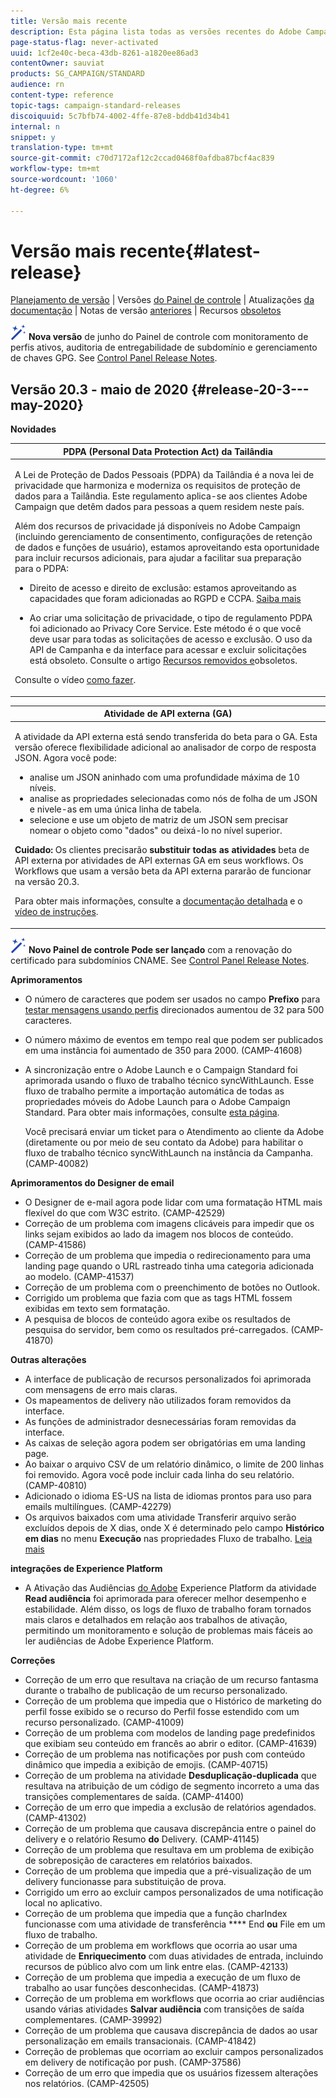 ```yaml
---
title: Versão mais recente
description: Esta página lista todas as versões recentes do Adobe Campaign Standard.
page-status-flag: never-activated
uuid: 1cf2e40c-beca-43db-8261-a1820ee86ad3
contentOwner: sauviat
products: SG_CAMPAIGN/STANDARD
audience: rn
content-type: reference
topic-tags: campaign-standard-releases
discoiquuid: 5c7bfb74-4002-4ffe-87e8-bddb41d34b41
internal: n
snippet: y
translation-type: tm+mt
source-git-commit: c70d7172af12c2ccad0468f0afdba87bcf4ac839
workflow-type: tm+mt
source-wordcount: '1060'
ht-degree: 6%

---
```



# Versão mais recente{#latest-release}

[Planejamento de versão](../../rn/using/release-planning.md) | Versões [do Painel de controle](https://docs.adobe.com/content/help/pt-BR/control-panel/using/release-notes.html) | Atualizações [da documentação](../../rn/using/documentation-updates.md) | Notas de versão [anteriores](../../rn/using/release-notes-2020.md) | Recursos [obsoletos](../../rn/using/deprecated-features.md)

![](assets/do-not-localize/cp-icon.png) **Nova versão** de junho do Painel de controle com monitoramento de perfis ativos, auditoria de entregabilidade de subdomínio e gerenciamento de chaves GPG. See [Control Panel Release Notes](https://docs.adobe.com/content/help/pt-BR/control-panel/using/release-notes.html).

## Versão 20.3 - maio de 2020 {#release-20-3---may-2020}

**Novidades**

<table> 
<thead> 
<tr> 
<th> <strong>PDPA (Personal Data Protection Act) da Tailândia</strong><br /> </th> 
</tr> 
</thead> 
<tbody> 
<tr> 
<td> <p>A Lei de Proteção de Dados Pessoais (PDPA) da Tailândia é a nova lei de privacidade que harmoniza e moderniza os requisitos de proteção de dados para a Tailândia. Este regulamento aplica-se aos clientes Adobe Campaign que detêm dados para pessoas a quem residem neste país.</p>
<p>Além dos recursos de privacidade já disponíveis no Adobe Campaign (incluindo gerenciamento de consentimento, configurações de retenção de dados e funções de usuário), estamos aproveitando esta oportunidade para incluir recursos adicionais, para ajudar a facilitar sua preparação para o PDPA:</p>
<ul>
<li>Direito de acesso e direito de exclusão: estamos aproveitando as capacidades que foram adicionadas ao RGPD e CCPA. <a href="https://helpx.adobe.com/content/help/en/campaign/kb/acs-privacy.html#righttoaccess">Saiba mais</a> </li>
<li><p>Ao criar uma solicitação de privacidade, o tipo de regulamento PDPA foi adicionado ao Privacy Core Service. Este método é o que você deve usar para todas as solicitações de acesso e exclusão. O uso da API de Campanha e da interface para acessar e excluir solicitações está obsoleto.  Consulte o artigo <a href="../../rn/using/deprecated-features.md">Recursos removidos e</a>obsoletos.</p></li>
</ul>
<p>Consulte o vídeo <a href="https://docs.adobe.com/content/help/en/campaign-learn/campaign-standard-tutorials/privacy/privacy-overview.html">como fazer</a>.</p>
</td> 
</tr> 
</tbody> 
</table>

<table> 
<thead> 
<tr> 
<th> <strong>Atividade de API externa (GA)</strong><br /> </th> 
</tr> 
</thead> 
<tbody> 
<tr> 
  <td> <p>A atividade da API <strong></strong> externa está sendo transferida do beta para o GA. Esta versão oferece flexibilidade adicional ao analisador de corpo de resposta JSON. Agora você pode:</p>
<ul>
<li>analise um JSON aninhado com uma profundidade máxima de 10 níveis. </li>
<li>analise as propriedades selecionadas como nós de folha de um JSON e nivele-as em uma única linha de tabela.</li>
<li>selecione e use um objeto de matriz de um JSON sem precisar nomear o objeto como "dados" ou deixá-lo no nível superior.</li>
</ul>
<p><strong>Cuidado:</strong> Os clientes precisarão <strong>substituir todas as atividades</strong> beta de API externa por atividades de API externas GA em seus workflows.  Os Workflows que usam a versão beta da API externa pararão de funcionar na versão 20.3.</p>
<p>Para obter mais informações, consulte a <a href="../../automating/using/external-api.md">documentação detalhada</a> e o <a href="https://docs.adobe.com/content/help/en/campaign-learn/campaign-standard-tutorials/managing-processes-and-data/data-management-activities/external-api-activity.html">vídeo de instruções</a>.</p>
</td> 
</tr> 
</tbody> 
</table>

![](assets/do-not-localize/cp-icon.png) **Novo Painel de controle Pode ser lançado** com a renovação do certificado para subdomínios CNAME. See [Control Panel Release Notes](https://docs.adobe.com/content/help/pt-BR/control-panel/using/release-notes.html).

**Aprimoramentos**

* O número de caracteres que podem ser usados no campo **Prefixo** para [testar mensagens usando perfis](../../sending/using/testing-messages-using-target.md) direcionados aumentou de 32 para 500 caracteres.
* O número máximo de eventos em tempo real que podem ser publicados em uma instância foi aumentado de 350 para 2000. (CAMP-41608)
* A sincronização entre o Adobe Launch e o Campaign Standard foi aprimorada usando o fluxo de trabalho técnico syncWithLaunch. Esse fluxo de trabalho permite a importação automática de todas as propriedades móveis do Adobe Launch para o Adobe Campaign Standard. Para obter mais informações, consulte [esta página](../../administration/using/technical-workflows.md).

   Você precisará enviar um ticket para o Atendimento ao cliente da Adobe (diretamente ou por meio de seu contato da Adobe) para habilitar o fluxo de trabalho técnico syncWithLaunch na instância da Campanha. (CAMP-40082)

**Aprimoramentos do Designer de email**

* O Designer de e-mail agora pode lidar com uma formatação HTML mais flexível do que com W3C estrito. (CAMP-42529)
* Correção de um problema com imagens [](../../designing/using/links.md#inserting-a-link) clicáveis para impedir que os links sejam exibidos ao lado da imagem nos blocos de conteúdo. (CAMP-41586)
* Correção de um problema que impedia o redirecionamento para uma landing page quando o URL [](../../designing/using/links.md#about-tracked-urls) rastreado tinha uma categoria adicionada ao modelo. (CAMP-41537)
* Correção de um problema com o preenchimento de botões no Outlook.
* Corrigido um problema que fazia com que as tags HTML fossem exibidas em texto sem formatação.
* A pesquisa de blocos de conteúdo agora exibe os resultados de pesquisa do servidor, bem como os resultados pré-carregados. (CAMP-41870)

**Outras alterações**

* A interface de publicação de recursos personalizados foi aprimorada com mensagens de erro mais claras.
* Os mapeamentos de delivery não utilizados foram removidos da interface.
* As funções de administrador desnecessárias foram removidas da interface.
* As caixas de seleção agora podem ser obrigatórias em uma landing page.
* Ao baixar o arquivo CSV de um relatório dinâmico, o limite de 200 linhas foi removido. Agora você pode incluir cada linha do seu relatório. (CAMP-40810)
* Adicionado o idioma ES-US na lista de idiomas prontos para uso para emails multilíngues. (CAMP-42279)
* Os arquivos baixados com uma atividade Transferir arquivo serão excluídos depois de X dias, onde X é determinado pelo campo **Histórico em dias** no menu **Execução** nas propriedades Fluxo de trabalho. [Leia mais](../../automating/using/managing-execution-options.md)

**integrações de Experience Platform**

* A Ativação das Audiências [do Adobe](../../automating/using/aep-targeting-audiences.md) Experience Platform da atividade **Read audiência** foi aprimorada para oferecer melhor desempenho e estabilidade. Além disso, os logs de fluxo de trabalho foram tornados mais claros e detalhados em relação aos trabalhos de ativação, permitindo um monitoramento e solução de problemas mais fáceis ao ler audiências de Adobe Experience Platform.

**Correções**

* Correção de um erro que resultava na criação de um recurso fantasma durante o trabalho de publicação de um recurso personalizado.
* Correção de um problema que impedia que o Histórico de marketing do perfil fosse exibido se o recurso do Perfil fosse estendido com um recurso personalizado. (CAMP-41009)
* Correção de um problema com modelos de landing page predefinidos que exibiam seu conteúdo em francês ao abrir o editor. (CAMP-41639)
* Correção de um problema nas notificações por push com conteúdo dinâmico que impedia a exibição de emojis. (CAMP-40715)
* Correção de um problema na atividade **Desduplicação-duplicada** que resultava na atribuição de um código de segmento incorreto a uma das transições complementares de saída. (CAMP-41400)
* Correção de um erro que impedia a exclusão de relatórios agendados. (CAMP-41302)
* Correção de um problema que causava discrepância entre o painel do delivery e o relatório Resumo **do** Delivery. (CAMP-41145)
* Correção de um problema que resultava em um problema de exibição de sobreposição de caracteres em relatórios baixados.
* Correção de um problema que impedia que a pré-visualização de um delivery funcionasse para substituição de prova.
* Corrigido um erro ao excluir campos personalizados de uma notificação local no aplicativo.
* Correção de um problema que impedia que a função charIndex funcionasse com uma atividade de transferência **** End **ou** File em um fluxo de trabalho.
* Correção de um problema em workflows que ocorria ao usar uma atividade de **Enriquecimento** com duas atividades de entrada, incluindo recursos de público alvo com um link entre elas. (CAMP-42133)
* Correção de um problema que impedia a execução de um fluxo de trabalho ao usar funções desconhecidas. (CAMP-41873)
* Correção de um problema em workflows que ocorria ao criar audiências usando várias atividades **Salvar audiência** com transições de saída complementares. (CAMP-39992)
* Correção de um problema que causava discrepância de dados ao usar personalização em emails transacionais. (CAMP-41842)
* Correção de problemas que ocorriam ao excluir campos personalizados em delivery de notificação por push. (CAMP-37586)
* Correção de um erro que impedia que os usuários fizessem alterações nos relatórios. (CAMP-42505)
